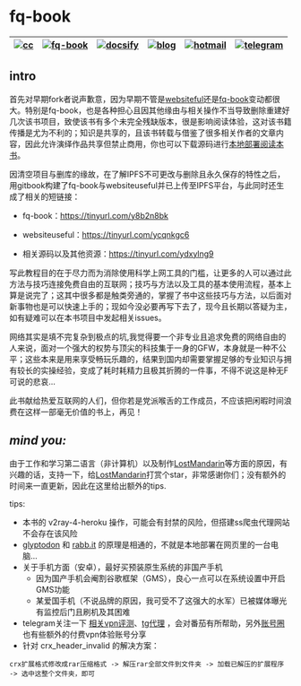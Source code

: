 # fq-book

|[![cc](https://i.creativecommons.org/l/by-nc/4.0/80x15.png)](http://creativecommons.org/licenses/by-nc/4.0/)|[![fq-book](https://img.shields.io/badge/%F0%9F%93%96book-fq--book-red.svg?longCache=true&style=flat-square)](https://hoodiearon.github.io/fq-book)|[![docsify](https://img.shields.io/badge/%F0%9F%93%96docs-docsify-brightgreen.svg?longCache=true&style=flat-square)](https://docsify.js.org/)|[![blog](https://img.shields.io/badge/%F0%9F%94%97blog-hoodiearon-lightgrey.svg?longCache=true&style=flat-square)](https://hoodiearon.github.io/)|[![hotmail](https://img.shields.io/badge/%F0%9F%93%A7hotmail-@邮箱联系-blue.svg?longCache=true&style=flat-square)](mailto:hoodiearon@hotmail.com)|[![telegram](https://img.shields.io/badge/telegram-:me-blue.svg?longCache=true&style=flat-square)](https://t.me/hoodiearon)
|:-:|:-:|:-:|:-:|:-:|:-:|

## intro

首先对早期fork者说声歉意，因为早期不管是[websiteful](https://github.com/hoodiearon/WebSiteUseful)还是[fq-book](https://hoodiearon.github.io/fq-book)变动都很大。特别是fq-book，也是各种担心且因其他缘由与相关操作不当导致删除重建好几次该书项目，致使该书有多个未完全残缺版本，很是影响阅读体验，这对该书籍传播是尤为不利的；知识是共享的，且该书转载与借鉴了很多相关作者的文章内容，因此允许演绎作品共享但禁止商用，你也可以下载源码进行[本地部署阅读本书](https://github.com/hoodiearon/fq-book/blob/master/tutorial/docsify-serve.md)。

因清空项目与删库的缘故，在了解IPFS不可更改与删除且永久保存的特性之后，用gitbook构建了fq-book与websiteuseful并已上传至IPFS平台，与此同时还生成了相关的短链接：

  * fq-book：https://tinyurl.com/y8b2n8bk
  
  * websiteuseful：https://tinyurl.com/ycqnkgc6

  * 相关源码以及其他资源：https://tinyurl.com/ydxylng9

写此教程目的在于尽力而为消除使用科学上网工具的门槛，让更多的人可以通过此方法与技巧连接免费自由的互联网；技巧与方法以及工具的基本使用流程，基本上算是说完了；这其中很多都是触类旁通的，掌握了书中这些技巧与方法，以后面对新事物也是可以快速上手的；现如今没必要再写下去了，现今且长期以答疑为主，如有疑难可以在本书项目中发起相关issues。

网络其实是填不完复杂到极点的坑,我觉得要一个非专业且追求免费的网络自由的人来说，面对一个强大的权势与顶尖的科技集于一身的GFW，本身就是一种不公平；这些本来是用来享受畅玩乐趣的，结果到国内却需要掌握足够的专业知识与拥有较长的实操经验，变成了耗时耗精力且极其折腾的一件事，不得不说这是种无F可说的悲哀...

此书献给热爱互联网的人们，但你若是党派喉舌的工作成员，不应该把闲暇时间浪费在这样一部毫无价值的书上，再见！

## ***mind you:*** 
由于工作和学习第二语言（非计算机）以及制作[LostMandarin](https://github.com/hoodiearon/LostMandarin)等方面的原因，有兴趣的话，支持一下，给[LostMandarin](https://github.com/hoodiearon/LostMandarin)打赏个star，非常感谢你们；没有额外的时间来一直更新，因此在这里给出额外的tips.

tips:

* 本书的 v2ray-4-heroku 操作，可能会有封禁的风险，但搭建ss爬虫代理网站不会存在该风险
* [glyptodon](https://demo.glyptodon.com) 和 [rabb.it](https://www.rabb.it/) 的原理是相通的，不就是本地部署在网页里的一台电脑...
* 关于手机方面（安卓），最好买预装原生系统的非国产手机
  * 因为国产手机会阉割谷歌框架（GMS），良心一点可以在系统设置中开启GMS功能
  * 某爱国手机（不说品牌的原因，我可受不了这强大的水军）已被媒体曝光有监控后门且刷机及其困难
* telegram关注一下 [相关vpn评测](https://t.me/vpnchina)、[tg代理](https://t.me/TgProxies) ，会对番茄有所帮助，另外[账号圈](https://t.me/XRAcc)也有些额外的付费vpn体验账号分享
* 针对 crx_header_invalid 的解决方案：
 ```
 crx扩展格式修改成rar压缩格式 -> 解压rar全部文件到文件夹 -> 加载已解压的扩展程序 -> 选中这整个文件夹，即可
 ```


<!--

lorem ：

现在看以前写的话，好蠢好搞笑，又这么悲愤，不过我已经不想改了（懒、较麻烦耗时多），如果当时没这心气也许也不会做这些了，算了任其自然吧....过去随意发的issue，现在看起来是有些丑了...

不使用gitalk的原因，虽然它可以免翻进行评论，但该插件存在很多严重的缺陷不足，例如各章节的评论内容模块显示设定不合理、发起的issues容易滥用且配置麻烦，还不如使用文档博客支持最多的评论插件但被墙了的disqus。

每个人都有不同的见解，可能书中这类讲解适合ta，也可能不太适合ta，认为教程很繁琐又不够细致，甚至不知道在说些什么东西，连看下去的心情都没有了，还不如花钱来的痛快；如今生活已不易，每月的衣食住行与基本过百的话费加上6-8美元的额外互联网开销，其实也是挺鸡肋的。

将实权运用在网络上指鹿为马的DNS污染，并不是要我们相信这个网站不存在，而是老实安分地服从它。

-->
